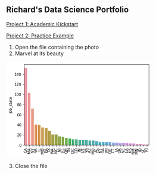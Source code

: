 ## Richard's Data Science Portfolio

[Project 1: Academic Kickstart](https://github.com/maingk/academic-kickstart)

[Project 2: Practice Example](https://github.com/maingk/PracticeExample)


1. Open the file containing the photo
2. Marvel at its beauty

  ![States](/images/positions_by_state.png)
  
3. Close the file
